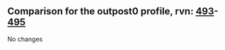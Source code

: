 ## Comparison for the outpost0 profile, rvn: [493](https://github.com/PRO100KatYT/FortniteProfileRevisions/tree/main/profiles/outpost0/493%20outpost0.json)-[495](https://github.com/PRO100KatYT/FortniteProfileRevisions/tree/main/profiles/outpost0/495%20outpost0.json)

No changes
